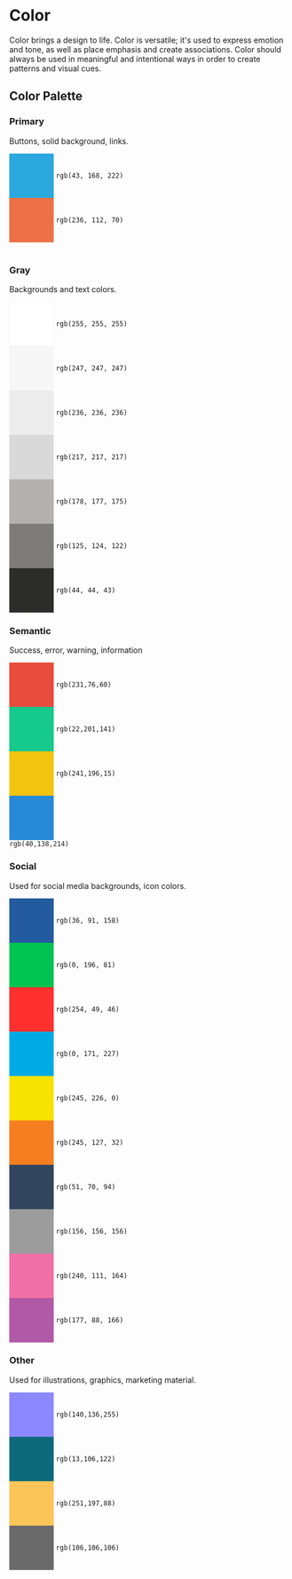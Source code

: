 # Color

Color brings a design to life. Color is versatile; it's used to express emotion and tone, as well as place emphasis and create associations.
Color should always be used in meaningful and intentional ways in order to create patterns and visual cues.

## Color Palette

### Primary

Buttons, solid background, links.

<div>
  <div style="display: inline-block; padding: 40px; background-color: rgb(43, 168, 222); vertical-align: middle;"></div>
  <code style="vertical-align: middle;">rgb(43, 168, 222)</code>
<div>

<div>
  <div style="display: inline-block; padding: 40px; background-color: rgb(236, 112, 70); vertical-align: middle;"></div>
  <code style="vertical-align: middle;">rgb(236, 112, 70)</code>
<div>

<br />

### Gray

Backgrounds and text colors.

<div>
  <div style="display: inline-block; padding: 39px; background-color: rgb(255, 255, 255); vertical-align: middle; border: 1px solid #f3f3f3;"></div>
  <code style="vertical-align: middle;">rgb(255, 255, 255)</code>
<div>

<div>
  <div style="display: inline-block; padding: 40px; background-color: rgb(247, 247, 247); vertical-align: middle;"></div>
  <code style="vertical-align: middle;">rgb(247, 247, 247)</code>
<div>

<div>
  <div style="display: inline-block; padding: 40px; background-color: rgb(236, 236, 236); vertical-align: middle;"></div>
  <code style="vertical-align: middle;">rgb(236, 236, 236)</code>
<div>

<div>
  <div style="display: inline-block; padding: 40px; background-color: rgb(217, 217, 217); vertical-align: middle;"></div>
  <code style="vertical-align: middle;">rgb(217, 217, 217)</code>
<div>

<div>
  <div style="display: inline-block; padding: 40px; background-color: rgb(178, 177, 175); vertical-align: middle;"></div>
  <code style="vertical-align: middle;">rgb(178, 177, 175)</code>
<div>

<div>
  <div style="display: inline-block; padding: 40px; background-color: rgb(125, 124, 122); vertical-align: middle;"></div>
  <code style="vertical-align: middle;">rgb(125, 124, 122)</code>
<div>

<div>
  <div style="display: inline-block; padding: 40px; background-color: rgb(44, 44, 43); vertical-align: middle;"></div>
  <code style="vertical-align: middle;">rgb(44, 44, 43)</code>
<div>

### Semantic

Success, error, warning, information

<div>
  <div style="display: inline-block; padding: 40px; background-color: rgb(231,76,60); vertical-align: middle;"></div>
  <code style="vertical-align: middle;">rgb(231,76,60)</code>
<div>

<div>
  <div style="display: inline-block; padding: 40px; background-color: rgb(22,201,141); vertical-align: middle;"></div>
  <code style="vertical-align: middle;">rgb(22,201,141)</code>
<div>

<div>
  <div style="display: inline-block; padding: 40px; background-color: rgb(241,196,15); vertical-align: middle;"></div>
  <code style="vertical-align: middle;">rgb(241,196,15)</code>
<div>

<div>
  <div style="display: inline-block; padding: 40px; background-color:
rgb(40,138,214); vertical-align: middle;"></div>
  <code style="vertical-align: middle;">
rgb(40,138,214)</code>
<div>

### Social

Used for social media backgrounds, icon colors.

<div>
  <div style="display: inline-block; padding: 40px; background-color: rgb(36, 91, 158); vertical-align: middle;"></div>
  <code style="vertical-align: middle;">rgb(36, 91, 158)</code>
<div>

<div>
  <div style="display: inline-block; padding: 40px; background-color: rgb(0, 196, 81); vertical-align: middle;"></div>
  <code style="vertical-align: middle;">rgb(0, 196, 81)</code>
<div>

<div>
  <div style="display: inline-block; padding: 40px; background-color: rgb(254, 49, 46); vertical-align: middle;"></div>
  <code style="vertical-align: middle;">rgb(254, 49, 46)</code>
<div>

<div>
  <div style="display: inline-block; padding: 40px; background-color: rgb(0, 171, 227); vertical-align: middle;"></div>
  <code style="vertical-align: middle;">rgb(0, 171, 227)</code>
<div>

<div>
  <div style="display: inline-block; padding: 40px; background-color: rgb(245, 226, 0); vertical-align: middle;"></div>
  <code style="vertical-align: middle;">rgb(245, 226, 0)</code>
<div>

<div>
  <div style="display: inline-block; padding: 40px; background-color: rgb(245, 127, 32); vertical-align: middle;"></div>
  <code style="vertical-align: middle;">rgb(245, 127, 32)</code>
<div>

<div>
  <div style="display: inline-block; padding: 40px; background-color: rgb(51, 70, 94); vertical-align: middle;"></div>
  <code style="vertical-align: middle;">rgb(51, 70, 94)</code>
<div>

<div>
  <div style="display: inline-block; padding: 40px; background-color: rgb(156, 156, 156); vertical-align: middle;"></div>
  <code style="vertical-align: middle;">rgb(156, 156, 156)</code>
<div>

<div>
  <div style="display: inline-block; padding: 40px; background-color: rgb(240, 111, 164); vertical-align: middle;"></div>
  <code style="vertical-align: middle;">rgb(240, 111, 164)</code>
<div>

<div>
  <div style="display: inline-block; padding: 40px; background-color: rgb(177, 88, 166); vertical-align: middle;"></div>
  <code style="vertical-align: middle;">rgb(177, 88, 166)</code>
<div>

### Other

Used for illustrations, graphics, marketing material.

<div>
  <div style="display: inline-block; padding: 40px; background-color: rgb(140,136,255); vertical-align: middle;"></div>
  <code style="vertical-align: middle;">rgb(140,136,255)</code>
<div>

<div>
  <div style="display: inline-block; padding: 40px; background-color: rgb(13,106,122); vertical-align: middle;"></div>
  <code style="vertical-align: middle;">rgb(13,106,122)</code>
<div>

<div>
  <div style="display: inline-block; padding: 40px; background-color: rgb(251,197,88); vertical-align: middle;"></div>
  <code style="vertical-align: middle;">rgb(251,197,88)</code>
<div>

<div>
  <div style="display: inline-block; padding: 40px; background-color: rgb(106,106,106); vertical-align: middle;"></div>
  <code style="vertical-align: middle;">rgb(106,106,106)</code>
<div>
